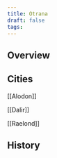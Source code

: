 ```yaml
---
title: Otrana
draft: false
tags:
---
```

## Overview

## Cities
[[Alodon]]

[[Dalir]]

[[Raelond]]
## History 

